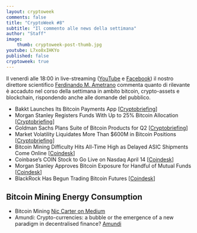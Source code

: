 ```yaml
---
layout: cryptoweek
comments: false
title: "CryptoWeek #8"
subtitle: "Il commento alle news della settimana" 
author: "Staff"
image:
    thumb: cryptoweek-post-thumb.jpg
youtube: L7xo8xIHKYo
published: false
cryptoweek: true
---
```


Il venerdì alle 18:00 in live-streaming
([YouTube](https://www.youtube.com/watch?v=6SVoSmLxNhM&list=PLTLa2tRY91LI9MN6-_ai0J6jTRcY8znDc) e
[Facebook](https://www.facebook.com/DigitalGoldInstitute))
il nostro direttore scientifico [Ferdinando M. Ametrano](https://www.ametrano.net)
commenta quanto di rilevante è accaduto nel corso della settimana
in ambito bitcoin, crypto-assets e blockchain,
rispondendo anche alle domande del pubblico.

<!--div id="buzzsprout-player-8173333"></div>
<script src="https://www.buzzsprout.com/1686991/8173333-cryptoweek-6-19-marzo-2021.js?container_id=buzzsprout-player-8173333&player=small" type="text/javascript" charset="utf-8"></script-->

- Bakkt Launches Its Bitcoin Payments App [[Cryptobriefing](https://cryptobriefing.com/bakkt-launches-its-bitcoin-payments-app/)]
- Morgan Stanley Registers Funds With Up to 25% Bitcoin Allocation [[Cryptobriefing](https://cryptobriefing.com/morgan-stanley-registers-funds-25-bitcoin-allocation/)]
- Goldman Sachs Plans Suite of Bitcoin Products for Q2 [[Cryptobriefing](https://cryptobriefing.com/goldman-sachs-plans-suite-bitcoin-products-q2/)]
- Market Volatility Liquidates More Than $600M in Bitcoin Positions [[Cryptobriefing](https://cryptobriefing.com/volatility-liquidates-600m-bitcoin-positions/)]
- Bitcoin Mining Difficulty Hits All-Time High as Delayed ASIC Shipments Come Online [[Coindesk](https://www.coindesk.com/bitcoin-mining-difficulty)]
- Coinbase’s COIN Stock to Go Live on Nasdaq April 14 [[Coindesk](https://www.coindesk.com/coinbases-coin-stock-to-go-live-on-nasdaq-april-14)]
- Morgan Stanley Approves Bitcoin Exposure for Handful of Mutual Funds [[Coindesk](https://www.coindesk.com/morgan-stanley-approves-bitcoin-exposure-for-handful-of-mutual-funds)]
- BlackRock Has Begun Trading Bitcoin Futures [[Coindesk](https://www.coindesk.com/blackrock-has-begun-trading-bitcoin-futures)]

## Bitcoin Mining Energy Consumption

- Bitcoin Mining [Nic Carter on Medium](https://medium.com/@nic__carter/noahbjectivity-on-bitcoin-mining-2052226310cb)
- Amundi: Crypto-currencies: a bubble or the emergence of a new paradigm in decentralised finance? [Amundi](https://research-center.amundi.com/article/crypto-currencies-bubble-or-emergence-new-paradigm-decentralised-finance)